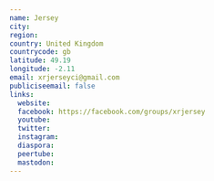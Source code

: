 ```yaml
---
name: Jersey
city:
region:
country: United Kingdom
countrycode: gb
latitude: 49.19
longitude: -2.11
email: xrjerseyci@gmail.com
publiciseemail: false
links:
  website:
  facebook: https://facebook.com/groups/xrjersey
  youtube:
  twitter:
  instagram:
  diaspora:
  peertube:
  mastodon:
---
```

